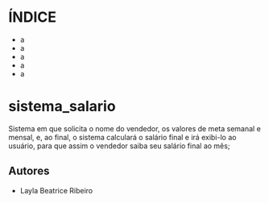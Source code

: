 # ÍNDICE

* a
* a
* a
* a
* a

# sistema_salario
 Sistema em que solicita o nome do vendedor, os valores de meta semanal e mensal, e, ao final, o sistema calculará o salário final e irá exibi-lo ao usuário, para que assim o vendedor saiba seu salário final ao mês;

## Autores
 * Layla Beatrice Ribeiro